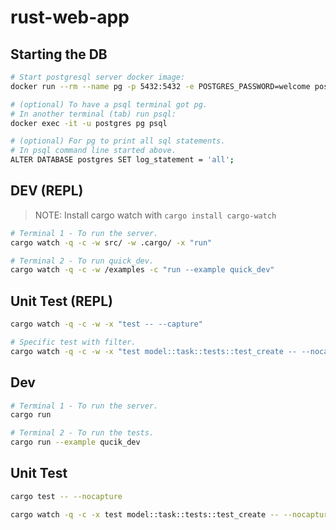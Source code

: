 # rust-web-app

## Starting the DB
```sh
# Start postgresql server docker image:
docker run --rm --name pg -p 5432:5432 -e POSTGRES_PASSWORD=welcome postres:15

# (optional) To have a psql terminal got pg.
# In another terminal (tab) run psql:
docker exec -it -u postgres pg psql

# (optional) For pg to print all sql statements.
# In psql command line started above.
ALTER DATABASE postgres SET log_statement = 'all';
```

## DEV (REPL)

> NOTE: Install cargo watch with `cargo install cargo-watch`

```sh
# Terminal 1 - To run the server.
cargo watch -q -c -w src/ -w .cargo/ -x "run"

# Terminal 2 - To run quick_dev.
cargo watch -q -c -w /examples -c "run --example quick_dev"
```

## Unit Test (REPL)

```sh
cargo watch -q -c -w -x "test -- --capture"

# Specific test with filter.
cargo watch -q -c -w -x "test model::task::tests::test_create -- --nocapture"
```

## Dev
```sh
# Terminal 1 - To run the server.
cargo run

# Terminal 2 - To run the tests.
cargo run --example qucik_dev
```
## Unit Test
```sh
cargo test -- --nocapture

cargo watch -q -c -x test model::task::tests::test_create -- --nocapture
```

